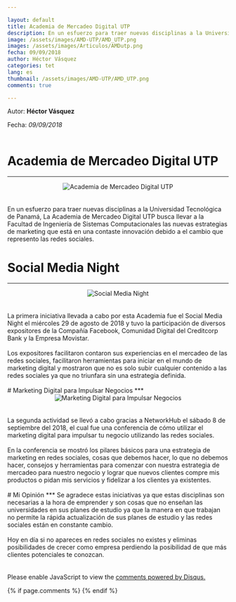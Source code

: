 ```yaml
---

layout: default
title: Academia de Mercadeo Digital UTP
description: En un esfuerzo para traer nuevas disciplinas a la Universidad Tecnológica de Panamá, La Academia de Mercadeo Digital UTP busca...
image: /assets/images/AMD-UTP/AMD_UTP.png
images: /assets/images/Articulos/AMDutp.png
fecha: 09/09/2018
author: Héctor Vásquez
categories: tet
lang: es
thumbnail: /assets/images/AMD-UTP/AMD_UTP.png
comments: true

---
```


Autor: **Héctor Vásquez**

Fecha: *09/09/2018*
<br><br>
# Academia de Mercadeo Digital UTP
***
<center><img src="{{site.baseurl}}/assets/images/AMD-UTP/AMD_UTP.png" alt="Academia de Mercadeo Digital UTP" class="img-fluid"/></center>
<br><br>
En un esfuerzo para traer nuevas disciplinas a la Universidad Tecnológica de Panamá, La Academia de Mercadeo Digital UTP busca llevar a la Facultad de Ingeniería de Sistemas Computacionales las nuevas estrategias de marketing que está en una contaste innovación debido a el cambio que represento las redes sociales.

# Social Media Night
***
<center><img src="{{site.baseurl}}/assets/images/AMD-UTP/SMN.png"  alt="Social Media Night" class="img-fluid"/></center>
<br><br>
La primera iniciativa llevada a cabo por esta Academia fue el Social Media Night el miércoles 29 de agosto de 2018 y tuvo la participación de diversos expositores de la Compañía Facebook, Comunidad Digital del Creditcorp Bank y la Empresa Movistar. 
<br><br>
Los expositores facilitaron contaron sus experiencias en el mercadeo de las redes sociales, facilitaron herramientas para iniciar en el mundo de marketing digital y mostraron que no es solo subir cualquier contenido a las redes sociales ya que no triunfara sin una estrategia definida. 
<br><br>
# Marketing Digital para Impulsar Negocios 
***
<center><img src="{{site.baseurl}}/assets/images/AMD-UTP/CM.png" alt="Marketing Digital para Impulsar Negocios " class="img-fluid"/></center>
<br><br>
La segunda actividad se llevó a cabo gracias a NetworkHub el sábado 8 de septiembre del 2018, el cual fue una conferencia de cómo utilizar el marketing digital para impulsar tu negocio utilizando las redes sociales. 
<br><br>
En la conferencia se mostró los pilares básicos para una estrategia de marketing en redes sociales, cosas que debemos hacer, lo que no debemos hacer, consejos y herramientas para comenzar con nuestra estrategia de mercadeo para nuestro negocio y lograr que nuevos clientes compre mis productos o pidan mis servicios y fidelizar a los clientes ya existentes. 
<br><br>
# Mi Opinión
***
Se agradece estas iniciativas ya que estas disciplinas son necesarias a la hora de emprender y son cosas que no enseñan las universidades en sus planes de estudio ya que la manera en que trabajan no permite la rápida actualización de sus planes de estudio y las redes sociales están en constante cambio. 
<br><br>
Hoy en día si no apareces en redes sociales no existes y eliminas posibilidades de crecer como empresa perdiendo la posibilidad de que más clientes potenciales te conozcan. 
<br><br><br>
<div id="disqus_thread"></div>
<script>

/**
*  RECOMMENDED CONFIGURATION VARIABLES: EDIT AND UNCOMMENT THE SECTION BELOW TO INSERT DYNAMIC VALUES FROM YOUR PLATFORM OR CMS.
*  LEARN WHY DEFINING THESE VARIABLES IS IMPORTANT: https://disqus.com/admin/universalcode/#configuration-variables*/
/*
var disqus_config = function () {
this.page.url = PAGE_URL;  // Replace PAGE_URL with your page's canonical URL variable
this.page.identifier = PAGE_IDENTIFIER; // Replace PAGE_IDENTIFIER with your page's unique identifier variable
};
*/
(function() { // DON'T EDIT BELOW THIS LINE
var d = document, s = d.createElement('script');
s.src = 'https://https-t-e-t-github-io-index-html.disqus.com/embed.js';
s.setAttribute('data-timestamp', +new Date());
(d.head || d.body).appendChild(s);
})();
</script>
<noscript>Please enable JavaScript to view the <a href="https://disqus.com/?ref_noscript">comments powered by Disqus.</a></noscript>
<script id="dsq-count-scr" src="//https-t-e-t-github-io-index-html.disqus.com/count.js" async></script>

{% if page.comments %} {% endif %}

